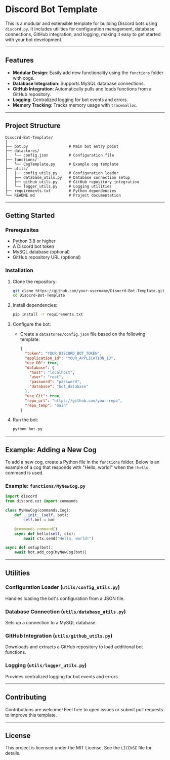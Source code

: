 # Discord Bot Template

This is a modular and extensible template for building Discord bots using `discord.py`. It includes utilities for configuration management, database connections, GitHub integration, and logging, making it easy to get started with your bot development.

---

## Features

- **Modular Design**: Easily add new functionality using the `functions` folder with cogs.
- **Database Integration**: Supports MySQL database connections.
- **GitHub Integration**: Automatically pulls and loads functions from a GitHub repository.
- **Logging**: Centralized logging for bot events and errors.
- **Memory Tracking**: Tracks memory usage with `tracemalloc`.

---

## Project Structure

```
Disocrd-Bot-Template/
│
├── bot.py                  # Main bot entry point
├── datastores/
│   └── config.json         # Configuration file
├── functions/
│   └── CogTemplate.py      # Example cog template
├── utils/
│   ├── config_utils.py     # Configuration loader
│   ├── database_utils.py   # Database connection setup
│   ├── github_utils.py     # GitHub repository integration
│   └── logger_utils.py     # Logging utilities
├── requirements.txt        # Python dependencies
└── README.md               # Project documentation
```

---

## Getting Started

### Prerequisites

- Python 3.8 or higher
- A Discord bot token
- MySQL database (optional)
- GitHub repository URL (optional)

### Installation

1. Clone the repository:
   ```bash
   git clone https://github.com/your-username/Disocrd-Bot-Template.git
   cd Disocrd-Bot-Template
   ```

2. Install dependencies:
   ```bash
   pip install -r requirements.txt
   ```

3. Configure the bot:
   - Create a `datastores/config.json` file based on the following template:
     ```json
     {
       "token": "YOUR_DISCORD_BOT_TOKEN",
       "application_id": "YOUR_APPLICATION_ID",
       "use_DB": true,
       "database": {
         "host": "localhost",
         "user": "root",
         "password": "password",
         "database": "bot_database"
       },
       "use_Git": true,
       "repo_url": "https://github.com/your-repo",
       "repo_temp": "main"
     }
     ```

4. Run the bot:
   ```bash
   python bot.py
   ```

---

## Example: Adding a New Cog

To add a new cog, create a Python file in the `functions` folder. Below is an example of a cog that responds with "Hello, world!" when the `!hello` command is used.

### Example: `functions/MyNewCog.py`

```python
import discord
from discord.ext import commands

class MyNewCog(commands.Cog):
    def __init__(self, bot):
        self.bot = bot

    @commands.command()
    async def hello(self, ctx):
        await ctx.send("Hello, world!")

async def setup(bot):
    await bot.add_cog(MyNewCog(bot))
```

---

## Utilities

### Configuration Loader (`utils/config_utils.py`)
Handles loading the bot's configuration from a JSON file.

### Database Connection (`utils/database_utils.py`)
Sets up a connection to a MySQL database.

### GitHub Integration (`utils/github_utils.py`)
Downloads and extracts a GitHub repository to load additional bot functions.

### Logging (`utils/logger_utils.py`)
Provides centralized logging for bot events and errors.

---

## Contributing

Contributions are welcome! Feel free to open issues or submit pull requests to improve this template.

---

## License

This project is licensed under the MIT License. See the `LICENSE` file for details.

